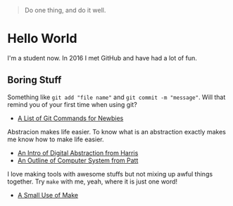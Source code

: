 > Do one thing, and do it well.

# Hello World

I'm a student now. In 2016 I met GitHub and have had a lot of fun.

## Boring Stuff

Something like `git add "file name"` and `git commit -m "message"`.
Will that remind you of your first time when using git?

- [A List of Git Commands for Newbies](git-cheetsheet.md)

Abstracion makes life easier.
To know what is an abstraction exactly makes me know how to make life easier.

- [An Intro of Digital Abstraction from Harris](bit-harris.md)
- [An Outline of Computer System from Patt](cite-patt.md)

I love making tools with awesome stuffs but not mixing up awful things together.
Try `make` with me, yeah, where it is just one word!

- [A Small Use of Make](how-to-make.md)
